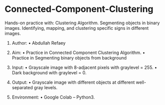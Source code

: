 # Connected-Component-Clustering

Hands-on practice with:  Clustering Algorithm. Segmenting objects in binary images. Identifying, mapping, and clustering specific signs in different images.


1.  Author: 
•	Abdullah Refaey

2.	Aim: 
•	Practice in Connected Component Clustering Algorithm. 
•	Practice in Segmenting binary objects from background

3.	Input:
•	Grayscale image with 8-adjacent pixels with graylevel = 255. 
•	Dark background with graylevel = 0.

4.	Output:
•	Grayscale image with different objects at different well-separated gray levels.

5.	Environment:
•	Google Colab – Python3.
